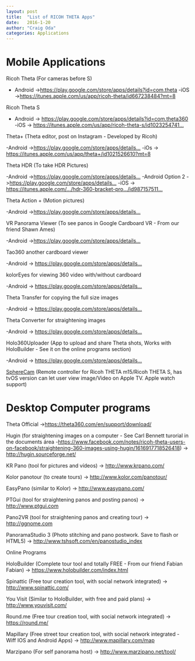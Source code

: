 ```yaml
---
layout: post
title:  "List of RICOH THETA Apps"
date:   2016-1-20
author: "Craig Oda"
categories: Applications
---
```


Mobile Applications
===================

Ricoh Theta (For cameras before S)

- Android ->https://play.google.com/store/apps/details?id=com.theta
-iOS ->https://itunes.apple.com/us/app/ricoh-theta/id667238484?mt=8

Ricoh Theta S

- Android -> https://play.google.com/store/apps/details?id=com.theta360
-iOS -> https://itunes.apple.com/us/app/ricoh-theta-s/id1023254741…

Theta+ (Theta editor, post on Instagram - Developed by Ricoh)

-Android ->https://play.google.com/store/apps/details…
-iOs -> https://itunes.apple.com/us/app/theta+/id1021526610?mt=8

Theta HDR (To take HDR Pictures)

-Android ->https://play.google.com/store/apps/details…
-Android Option 2 ->https://play.google.com/store/apps/details…
-iOS -> https://itunes.apple.com/…/hdr-360-bracket-pro…/id987157511…

Theta Action + (Motion pictures)

-Android ->https://play.google.com/store/apps/details…

VR Panorama Viewer (To see panos in Google Cardboard VR - From our friend Shawn Ames)

-Android ->https://play.google.com/store/apps/details…

Tao360 another cardboard viewer

-Android -> https://play.google.com/store/apps/details…

kolorEyes for viewing 360 video with/without cardboard

-Android -> https://play.google.com/store/apps/details…

Theta Transfer for copying the full size images

-Android -> https://play.google.com/store/apps/details…

Theta Converter for straightening images

-Android -> https://play.google.com/store/apps/details…

Holo360Uploader (App to upload and share Theta shots, Works with HoloBuilder - See it on the online programs section)

-Android -> https://play.google.com/store/apps/details…


[SphereCam](https://itunes.apple.com/us/app/spherecam/id973550273?mt=8)
(Remote controller for Ricoh THETA m15/Ricoh THETA S, has tvOS version can let user view image/Video on Apple TV. Apple watch support)



Desktop Computer programs
=========================

Theta Official ->https://theta360.com/en/support/download/

Hugin (for straightening images on a computer - See Carl Bennett turorial in the documents área -https://www.facebook.com/notes/ricoh-theta-users-on-facebook/straightening-360-images-using-hugin/1616917718526418)
-> http://hugin.sourceforge.net/

KR Pano (tool for pictures and vídeos)
-> http://www.krpano.com/

Kolor panotour (to create tours)
-> http://www.kolor.com/panotour/

EasyPano (similar to Kolor)
-> http://www.easypano.com/

PTGui (tool for straightening panos and posting panos)
-> http://www.ptgui.com

Pano2VR (tool for straightening panos and creating tour)
-> http://ggnome.com

PanoramaStudio 3 (Photo stitching and pano postwork. Save to flash or HTML5)
-> http://www.tshsoft.com/en/panostudio_index

Online Programs

HoloBuilder (Complete tour tool and totally FREE - From our friend Fabian Fabian)
-> https://www.holobuilder.com/index.html

Spinattic (Free tour creation tool, with social network integrated)
-> http://www.spinattic.com/

You Visit (Similar to HoloBuilder, with free and paid plans)
-> http://www.youvisit.com/

Round.me (Free tour creation tool, with social network integrated)
-> https://round.me/

Mapillary (Free street tour creation tool, with social network integrated - Wiff IOS and Android Apps)
-> http://www.mapillary.com/map

Marzipano (For self panorama host)
-> http://www.marzipano.net/tool/
